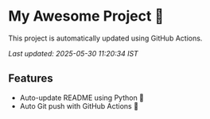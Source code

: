 # My Awesome Project 🚀

This project is automatically updated using GitHub Actions.

_Last updated: 2025-05-30 11:20:34 IST_

## Features
- Auto-update README using Python 🐍
- Auto Git push with GitHub Actions 🤖

